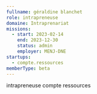```yaml
---
fullname: géraldine blanchet
role: intrapreneuse
domaine: Intraprenariat
missions:
  - start: 2023-02-14
    end: 2023-12-30
    status: admin
    employer: MENJ-DNE
startups:
  - compte.ressources
memberType: beta
---
```


intrapreneuse compte ressources
